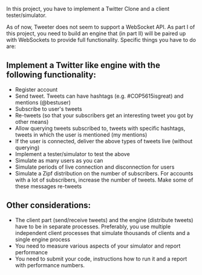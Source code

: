 In this project, you have to implement a Twitter Clone and a client tester/simulator.

As of now, Tweeter does not seem to support a WebSocket API. As part I of this project, you need to build an engine that (in part II) will be paired up with WebSockets to provide full functionality. Specific things you have to do are: 

## Implement a Twitter like engine with the following functionality:
- Register account
- Send tweet. Tweets can have hashtags (e.g. #COP5615isgreat) and mentions (@bestuser)
- Subscribe to user's tweets
- Re-tweets (so that your subscribers get an interesting tweet you got by other means)
- Allow querying tweets subscribed to, tweets with specific hashtags, tweets in which the user is mentioned (my mentions)
- If the user is connected, deliver the above types of tweets live (without querying)
- Implement a tester/simulator to test the above
- Simulate as many users as you can
- Simulate periods of live connection and disconnection for users
- Simulate a Zipf distribution on the number of subscribers. For accounts with a lot of subscribers, increase the number of tweets. Make some of these messages re-tweets

## Other considerations:
- The client part (send/receive tweets) and the engine (distribute tweets) have to be in separate processes. Preferably, you use multiple independent client processes that simulate thousands of clients and a single engine process
- You need to measure various aspects of your simulator and report performance 
- You need to submit your code, instructions how to run it and a report with performance numbers. 
